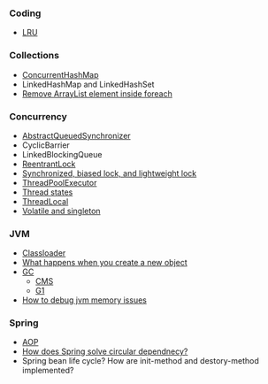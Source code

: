 ### Coding
* [LRU](LRU.java)

### Collections
* [ConcurrentHashMap](https://george24601.github.io/2019/01/07/concurrent-hashmap.html)
* LinkedHashMap and LinkedHashSet
* [Remove ArrayList element inside foreach](http://george24601.github.io/2019/11/20/remove.html)

### Concurrency
* [AbstractQueuedSynchronizer](https://george24601.github.io/2019/10/08/aqs.html)
* CyclicBarrier
* LinkedBlockingQueue
* [ReentrantLock](http://george24601.github.io/2019/12/10/reentrant.html)
* [Synchronized, biased lock, and lightweight lock](https://george24601.github.io/2018/12/23/synchronized.html)
* [ThreadPoolExecutor](https://george24601.github.io/2019/01/30/thread-pool.html)
* [Thread states](https://george24601.github.io/2019/10/06/thread-state.html)
* [ThreadLocal](https://george24601.github.io/2019/10/07/threadlocal.html)
* [Volatile and singleton](https://george24601.github.io/2019/11/18/volatile.html)

### JVM
* [Classloader](https://george24601.github.io/2018/12/23/class-loading.html)
* [What happens when you create a new object](https://george24601.github.io/2019/11/01/jvm-new-obj.html)
* [GC](https://george24601.github.io/2018/11/27/jvm-gc.html)
  * [CMS](https://george24601.github.io/2019/01/28/cms.html)
  * [G1](https://george24601.github.io/2019/01/03/g1-gc.html)
* [How to debug jvm memory issues](https://george24601.github.io/2019/10/10/oom.html)

### Spring
* [AOP](https://george24601.github.io/2019/10/04/spring-aop.html)
* [How does Spring solve circular dependnecy?](https://george24601.github.io/2019/12/29/circular.html)
* Spring bean life cycle? How are init-method and destory-method implemented?
